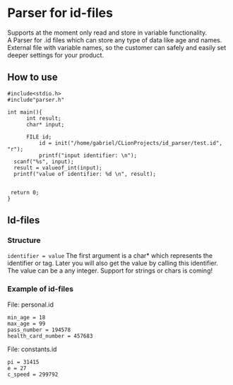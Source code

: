# Parser for id-files
Supports at the moment only read and store in variable functionality.   
A Parser for .id files which can store any type of data like age and names.
External file with variable names, so the customer can safely and easily set deeper settings for your product.   

## How to use

    #include<stdio.h>  
    #include"parser.h"  
      
    int main(){  
	      int result;  
		  char* input;  
      
	      FILE id;  
		      id = init("/home/gabriel/CLionProjects/id_parser/test.id", "r");  
		      printf("input identifier: \n");  
      scanf("%s", input);  
      result = valueof_int(input);  
      printf("value of identifier: %d \n", result);  
      
      
     return 0;  
    }

## Id-files  
### Structure
`identifier = value`
The first argument is a char* which represents the identifier or tag. Later you will also get the value by calling this
 identifier. The value can be a any integer. Support for strings or chars is coming!  


### Example of id-files
File: personal.id

    min_age = 18
    max_age = 99
    pass_number = 194578
    health_card_number = 457683
File: constants.id

    pi = 31415
    e = 27
    c_speed = 299792
